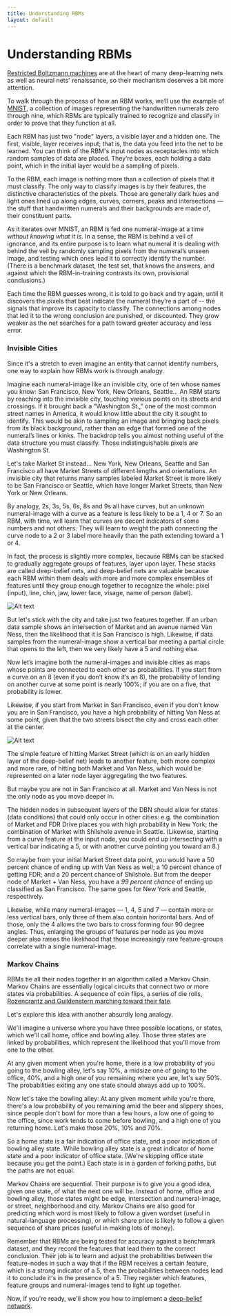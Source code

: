 ```yaml
---
title: Understanding RBMs
layout: default
---
```


# Understanding RBMs

[Restricted Boltzmann machines](../restrictedboltzmannmachine.html) are at the heart of many deep-learning nets as well as neural nets' renaissance, so their mechanism deserves a bit more attention. 

To walk through the process of how an RBM works, we’ll use the example of [MNIST](../rbm-mnist-tutorial.html), a collection of images representing the handwritten numerals zero through nine, which RBMs are typically trained to recognize and classify in order to prove that they function at all.

Each RBM has just two "node" layers, a visible layer and a hidden one. The first, visible, layer receives input; that is, the data you feed into the net to be learned. You can think of the RBM's input nodes as receptacles into which random samples of data are placed. They’re boxes, each holding a data point, which in the initial layer would be a sampling of pixels. 

To the RBM, each image is nothing more than a collection of pixels that it must classify. The only way to classify images is by their features, the distinctive characteristics of the pixels. Those are generally dark hues and light ones lined up along edges, curves, corners, peaks and intersections — the stuff that handwritten numerals and their backgrounds are made of, their constituent parts.

As it iterates over MNIST, an RBM is fed one numeral-image at a time *without knowing what it is*. In a sense, the RBM is behind a veil of ignorance, and its entire purpose is to learn what numeral it is dealing with behind the veil by randomly sampling pixels from the numeral’s unseen image, and testing which ones lead it to correctly identify the number. (There is a benchmark dataset, the test set, that knows the answers, and against which the RBM-in-training contrasts its own, provisional conclusions.)

Each time the RBM guesses wrong, it is told to go back and try again, until it discovers the pixels that best indicate the numeral they’re a part of -- the signals that improve its capacity to classify. The connections among nodes that led it to the wrong conclusion are punished, or discounted. They grow weaker as the net searches for a path toward greater accuracy and less error.

### Invisible Cities

Since it's a stretch to even imagine an entity that cannot identify numbers, one way to explain how RBMs work is through analogy.

Imagine each numeral-image like an invisible city, one of ten whose names you know: San Francisco, New York, New Orleans, Seattle… An RBM starts by reaching into the invisible city, touching various points on its streets and crossings. If it brought back a “Washington St.,” one of the most common street names in America, it would know little about the city it sought to identify. This would be akin to sampling an image and bringing back pixels from its black background, rather than an edge that formed one of the numeral’s lines or kinks. The backdrop tells you almost nothing useful of the data structure you must classify. Those indistinguishable pixels are Washington St.

Let's take Market St instead… New York, New Orleans, Seattle and San Francisco all have Market Streets of different lengths and orientations. An invisible city that returns many samples labeled Market Street is more likely to be San Francisco or Seattle, which have longer Market Streets, than New York or New Orleans.

By analogy, 2s, 3s, 5s, 6s, 8s and 9s all have curves, but an unknown numeral-image with a curve as a feature is less likely to be a 1, 4 or 7. So an RBM, with time, will learn that curves are decent indicators of some numbers and not others. They will learn to weight the path connecting the curve node to a 2 or 3 label more heavily than the path extending toward a 1 or 4. 

In fact, the process is slightly more complex, because RBMs can be stacked to gradually aggregate groups of features, layer upon layer. These stacks are called deep-belief nets, and deep-belief nets are valuable because each RBM within them deals with more and more complex ensembles of features until they group enough together to recognize the whole: pixel (input), line, chin, jaw, lower face, visage, name of person (label). 

![Alt text](../img/feature_hierarchy.png)

But let's stick with the city and take just two features together. If an urban data sample shows an intersection of Market and an avenue named Van Ness, then the likelihood that it is San Francisco is high. Likewise, if data samples from the numeral-image show a vertical bar meeting a partial circle that opens to the left, then we very likely have a 5 and nothing else. 

Now let’s imagine both the numeral-images and invisible cities as maps whose points are connected to each other as probabilities. If you start from a curve on an 8 (even if you don’t know it’s an 8), the probability of landing on another curve at some point is nearly 100%; if you are on a five, that probability is lower. 

Likewise, if you start from Market in San Francisco, even if you don’t know you are in San Francisco, you have a high probability of hitting Van Ness at some point, given that the two streets bisect the city and cross each other at the center.

![Alt text](../img/oldSF.png)

The simple feature of hitting Market Street (which is on an early hidden layer of the deep-belief net) leads to another feature, both more complex and more rare, of hitting both Market and Van Ness, which would be represented on a later node layer aggregating the two features. 

But maybe you are not in San Francisco at all. Market and Van Ness is not the only node as you move deeper in. 

The hidden nodes in subsequent layers of the DBN should allow for states (data conditions) that could only occur in other cities: e.g. the combination of Market and FDR Drive places you with high probability in New York; the combination of Market with Shilshole avenue in Seattle. (Likewise, starting from a curve feature at the input node, you could end up intersecting with a vertical bar indicating a 5, or with another curve pointing you toward an 8.)

So maybe from your initial Market Street data point, you would have a 50 percent chance of ending up with Van Ness as well; a 10 percent chance of getting FDR; and a 20 percent chance of Shilshole. But from the deeper node of Market + Van Ness, you have a *99 percent chance* of ending up classified as San Francisco. The same goes for New York and Seattle, respectively. 

Likewise, while many numeral-images — 1, 4, 5 and 7 — contain more or less vertical bars, only three of them also contain horizontal bars. And of those, only the 4 allows the two bars to cross forming four 90 degree angles. Thus, enlarging the groups of features per node as you move deeper also raises the likelihood that those increasingly rare feature-groups correlate with a single numeral-image. 

### Markov Chains

RBMs tie all their nodes together in an algorithm called a Markov Chain. Markov Chains are essentially logical circuits that connect two or more states via probabilities. A sequence of coin flips, a series of die rolls, [Rozencrantz and Guildenstern marching toward their fate](https://en.wikipedia.org/wiki/Rosencrantz_and_Guildenstern_Are_Dead). 

Let's explore this idea with another absurdly long analogy. 

We'll imagine a universe where you have three possible locations, or states, which we'll call home, office and bowling alley. Those three states are linked by probabilities, which represent the likelihood that you'll move from one to the other. 

At any given moment when you're home, there is a low probability of you going to the bowling alley, let's say 10%, a midsize one of going to the office, 40%, and a high one of you remaining where you are, let's say 50%. The probabilities exiting any one state should always add up to 100%.

Now let's take the bowling alley: At any given moment while you're there, there's a low probability of you remaining amid the beer and slippery shoes, since people don't bowl for more than a few hours, a low one of going to the office, since work tends to come before bowling, and a high one of you returning home. Let's make those 20%, 10% and 70%. 

So a home state is a fair indication of office state, and a poor indication of bowling alley state. While bowling alley state is a great indicator of home state and a poor indicator of office state. (We're skipping office state because you get the point.) Each state is in a garden of forking paths, but the paths are not equal.

Markov Chains are sequential. Their purpose is to give you a good idea, given one state, of what the next one will be. Instead of home, office and bowling alley, those states might be edge, intersection and numeral-image, or street, neighborhood and city. Markov Chains are also good for predicting which word is most likely to follow a given wordset (useful in natural-language processing), or which share price is likely to follow a given sequence of share prices (useful in making lots of money).

Remember that RBMs are being tested for accuracy against a benchmark dataset, and they record the features that lead them to the correct conclusion. Their job is to learn and adjust the probabilities between the feature-nodes in such a way that if the RBM receives a certain feature, which is a strong indicator of a 5, then the probabilities between nodes lead it to conclude it's in the presence of a 5. They register which features, feature groups and numeral-images tend to light up together. 

Now, if you're ready, we'll show you how to implement a [deep-belief network](../deepbeliefnetwork.html).
